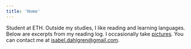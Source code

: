 ```yaml
---
title: 'Home'
---
```

Student at ETH. Outside my studies, I like reading and learning languages. Below are excerpts from my reading log. I occasionally take [pictures](https://isabeldahlgren.netlify.app). You can contact me at [isabel.dahlgren@gmail.com](mailto:isabel.dahlgren@gmail.com).

